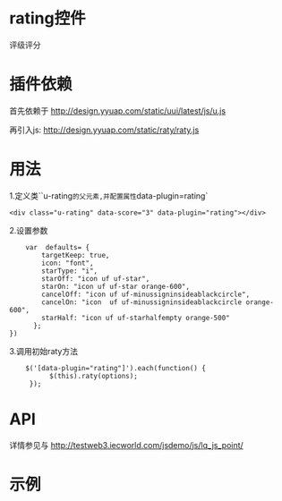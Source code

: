 # rating控件

评级评分

# 插件依赖

首先依赖于 http://design.yyuap.com/static/uui/latest/js/u.js

再引入js: http://design.yyuap.com/static/raty/raty.js


# 用法

1.定义类``u-rating`的父元素,并配置属性`data-plugin=rating`

```
<div class="u-rating" data-score="3" data-plugin="rating"></div>

```

2.设置参数

```
	var  defaults= {
        targetKeep: true,
        icon: "font",
        starType: "i",
        starOff: "icon uf uf-star",
        starOn: "icon uf uf-star orange-600",
        cancelOff: "icon uf uf-minussigninsideablackcircle",
        cancelOn: "icon  uf uf-minussigninsideablackcircle orange-600",
        starHalf: "icon uf uf-starhalfempty orange-500"
      };
})

```

3.调用初始raty方法

```
	$('[data-plugin="rating"]').each(function() {
          $(this).raty(options);
     });

```

# API

详情参见与 http://testweb3.iecworld.com/jsdemo/js/lq_js_point/

# 示例
